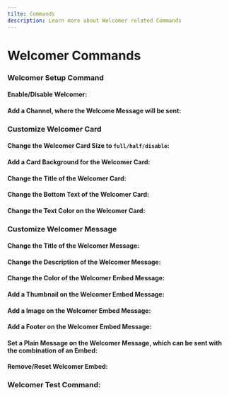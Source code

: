 ```yaml
---
tilte: Commands
description: Learn more about Welcomer related Commands
---
```

# Welcomer Commands

### Welcomer Setup Command

#### Enable/Disable Welcomer:
<command message = "%wsetup enable/disable" slash = "/welcomer setup enable/disable" description = "Enables/Disables the Welcomer, which sends a welcomer message, when someone joins the Server" permission = "MANAGE_SERVER">

#### Add a Channel, where the Welcome Message will be sent:
<command message = "%wsetup channel <#channel>" slash = "/welcomer setup channel [channel]" description = "Adds the mentioned Channel as Welcomer Channel, where upcoming Welcomer Messages will be sent." permission = "MANAGE_SERVER">

### Customize Welcomer Card

#### Change the Welcomer Card Size to `full/half/disable`:
<command message = "%welcomecard full/half/disable" slash = "/welcomer card disable/half/full" description = "Enables/Disables the Welcomer Card, which is sent with the Welcomer Message and changes its size to a compact half card or a comfortable full card." permission = "MANAGE_SERVER">

#### Add a Card Background for the Welcomer Card:
<command message = "%welcomecard background <imagelink>" slash = "/welcomer card background [imagelink]" description = "Changes the Background of the Welcomer Card to the new Image" permission = "MANAGE_SERVER">

#### Change the Title of the Welcomer Card:
<command message = "%welcomecard title <text>" slash = "/welcomer card title [text]" description = "Adds the given Text as Welcomer Card Title and replaces the default Text." permission = "MANAGE_SERVER">

#### Change the Bottom Text of the Welcomer Card:
<command message = "%welcomecard text <text>" slash = "/welcomer card text [text]" description = "Changes the BottomText of the Welcomer Card and replaces the default Text." permission = "MANAGE_SERVER">

#### Change the Text Color on the Welcomer Card:
<command message = "%welcomecard textcolor <hexcolor>" slash = "/welcomer card textcolor [hexcolor]" description = "Changes the TextColor of the Welcomer Card" permission = "MANAGE_SERVER">

### Customize Welcomer Message

#### Change the Title of the Welcomer Message:
<command message = "%welcomemessage title <message>" slash = "/welcomer message title [message]" description="Changes the Title of the Welcomer Embed, which is sent on the Welcomer Message" permissions="MANAGE_SERVER"/>

#### Change the Description of the Welcomer Message:
<command message = "%welcomemessage desc <message>" slash = "/welcomer message desc [message]" description="Changes the Description of the Welcomer Embed, which is sent on the Welcomer Message" permissions="MANAGE_SERVER"/>

#### Change the Color of the Welcomer Embed Message:
<command message = "%welcomemessage color <hexcolor>" slash = "/welcomer message title [hexcolor]" description="Changes the Color of the Welcomer Embed, which is sent on the Welcomer Message" permissions="MANAGE_SERVER"/>

#### Add a Thumbnail on the Welcomer Embed Message:
<command message = "%welcomemessage thumb <imagelink>" slash = "/welcomer message thumbnail [imagelink]" description="Sets the Thumbnail of the Welcomer Embed, which is sent on the Welcomer Message." permissions="MANAGE_SERVER"/>

#### Add a Image on the Welcomer Embed Message:
<command message = "%welcomemessage image <imagelink>" slash = "/welcomer message image [imagelink]" description="Sets the Image of the Welcomer Embed, which is sent on the Welcomer Message. Note: Cannot be used in Combination with a Welcomer Card." permissions="MANAGE_SERVER"/>

#### Add a Footer on the Welcomer Embed Message:
<command message = "%welcomemessage footer <message>" slash = "/welcomer message footer [message]" description="Changes the Footer of the Welcomer Embed, which is sent on the Welcomer Message" permissions="MANAGE_SERVER"/>

#### Set a Plain Message on the Welcomer Message, which can be sent with the combination of an Embed:
<command message = "%welcomemessage plain <message>" slash = "/welcomer message plain [message]" description="Sets the Plain Message, which is sent on the Welcomer Message. A Plain Message is a Non-Embed Message, which will be sent with the Embed (when one exists)" permissions="MANAGE_SERVER"/>

#### Remove/Reset Welcomer Embed:
<command message = "%welcomemessage embed disable" slash = "/welcomer message embed disable" description="Removes the Welcomer Embed and just sends the welcomer plain message and welcomer card, when they are enabled." permissions="MANAGE_SERVER"/>

### Welcomer Test Command:
<command message = "%welcometest" slash = "/welcomer test" description = "Sends a Test Welcomer Message to the Welcomer Channel with your current Setup." permission = "MANAGE_SERVER">